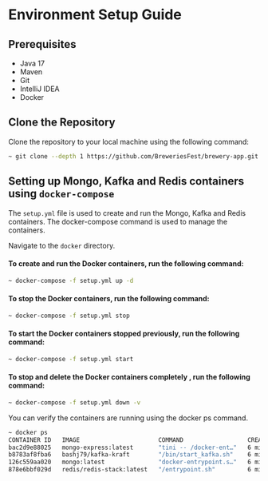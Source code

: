 # Environment Setup Guide

## Prerequisites
- Java 17
- Maven
- Git
- IntelliJ IDEA
- Docker

## Clone the Repository

Clone the repository to your local machine using the following command:
```zsh
~ git clone --depth 1 https://github.com/BreweriesFest/brewery-app.git -b main
```

## Setting up Mongo, Kafka and Redis containers using `docker-compose`
The `setup.yml` file is used to create and run the Mongo, Kafka and Redis containers. The docker-compose command is used to manage the containers.

Navigate to the `docker` directory.
#### To create and run the Docker containers, run the following command:
```zsh
~ docker-compose -f setup.yml up -d
```
#### To stop the Docker containers, run the following command:
```zsh
~ docker-compose -f setup.yml stop
```
#### To start the Docker containers stopped previously, run the following command:
```zsh
~ docker-compose -f setup.yml start
```
#### To stop and delete the Docker containers completely , run the following command:
```zsh
~ docker-compose -f setup.yml down -v
```

You can verify the containers are running using the docker ps command.
```zsh
~ docker ps
CONTAINER ID   IMAGE                      COMMAND                  CREATED         STATUS         PORTS                                            NAMES
bac2d9e88025   mongo-express:latest       "tini -- /docker-ent…"   6 minutes ago   Up 6 minutes   0.0.0.0:8081->8081/tcp                           docker-mongo-express-1
b8783af8fba6   bashj79/kafka-kraft        "/bin/start_kafka.sh"    6 minutes ago   Up 6 minutes   0.0.0.0:9092->9092/tcp                           docker-kafka-1
126c559aa020   mongo:latest               "docker-entrypoint.s…"   6 minutes ago   Up 6 minutes   0.0.0.0:27017->27017/tcp                         docker-mongo-1
878e6bbf029d   redis/redis-stack:latest   "/entrypoint.sh"         6 minutes ago   Up 6 minutes   0.0.0.0:6379->6379/tcp, 0.0.0.0:8001->8001/tcp   docker-redis-1
```
